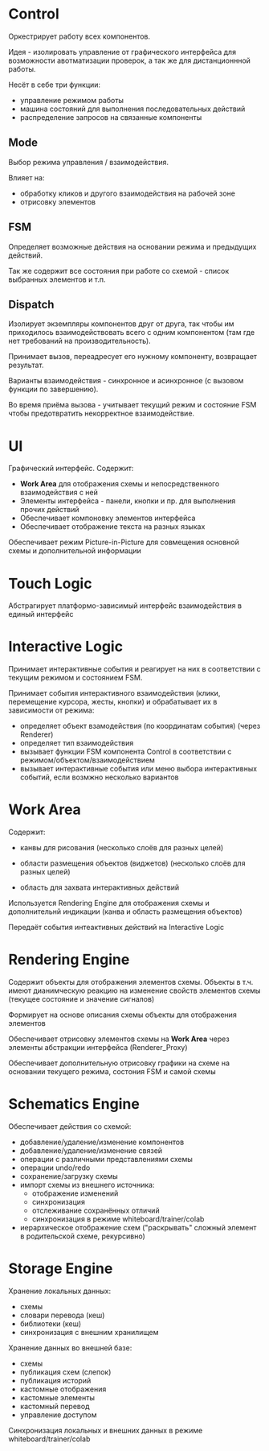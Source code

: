 # Control

Оркестрирует работу всех компонентов.

Идея - изолировать управление от графического интерфейса для возможности авотматизации проверок, а так же для дистанционнной работы.

Несёт в себе три функции:

- управление режимом работы
- машина состояний для выполнения последовательных действий
- распределение запросов на связанные компоненты

## Mode

Выбор режима управления / взаимодействия.

Влияет на:

* обработку кликов и другого взаимодействия на рабочей зоне
* отрисовку элементов

## FSM

Определяет возможные действия на основании режима и предыдущих действий.

Так же содержит все состояния при работе со схемой - список выбранных элементов и т.п.

## Dispatch

Изолирует экземпляры компонентов друг от друга, так чтобы им приходилось взаимодействовать всего с одним компонентом (там где нет требований на производительность).

Принимает вызов, переадресует его нужному компоненту, возвращает результат.

Варианты взаимодействия - синхронное и асинхронное (с вызовом функции по завершению).

Во время приёма вызова - учитывает текущий режим и состояние FSM чтобы предотвратить некорректное взаимодействие.

# UI

Графический интерфейс. Содержит:

* **Work Area** для отображения схемы и непосредственного взаимодействия с ней
* Элементы интерфейса - панели, кнопки и пр. для выполнения прочих действий
* Обеспечивает компоновку элементов интерфейса
* Обеспечивает отображение текста на разных языках

Обеспечивает режим Picture-in-Picture для совмещения основной схемы и дополнительной информации

# Touch Logic

Абстрагирует платформо-зависимый интерфейс взаимодействия в единый интерфейс

# Interactive Logic

Принимает интерактивные события и реагирует на них в соответствии с текущим режимом и состоянием FSM.

Принимает события интерактивного взаимодействия (клики, перемещение курсора, жесты, кнопки) и обрабатывает их в зависимости от режима:

* определяет объект взамодействия (по координатам события)  (через Renderer)
* определяет тип взаимодействия
* вызывает функции FSM компонента Control в соответствии с режимом/объектом/взаимодействием
* вызывает интерактивные события или меню выбора интерактивных событий, если возмжно несколько вариантов

# Work Area

Содержит:

* канвы для рисования (несколько слоёв для разных целей)

* области размещения объектов (виджетов) (несколько слоёв для разных целей)
* область для захвата интерактивных действий

Используется Rendering Engine для отображения схемы и дополнительнй индикации (канва и область размещения объектов)

Передаёт события интеактивных действий на Interactive Logic

# Rendering Engine

Содержит объекты для отображения элементов схемы. Объекты в т.ч. имеют дианимческую реакцию на изменение свойств элементов схемы (текущее состояние и значение сигналов) 

Формирует на основе описания схемы объекты для отображения элементов

Обеспечивает отрисовку элементов схемы на **Work Area** через элементы абстракции интерфейса (Renderer_Proxy)

Обеспечивает дополнительную отрисовку графики на схеме на основании текущего режима, состония FSM и самой схемы

#  Schematics Engine

Обеспечивает действия со схемой:

- добавление/удаление/изменение компонентов
- добавление/удаление/изменение связей
- операции с различными представлениями схемы
- операции undo/redo
- сохранение/загрузку схемы
- импорт схемы из внешнего источника:
  - отображение изменений
  - синхронизация
  - отслеживание сохранённых отличий
  - синхронизация в режиме whiteboard/trainer/colab
- иерархическое отображение схем ("раскрывать" сложный элемент в родительской схеме, рекурсивно)

# Storage Engine

Хранение локальных данных:

* схемы
* словари перевода (кеш)
* библиотеки (кеш)
* синхронизация с внешним хранилищем

Хранение данных во внешней базе:

* схемы
* публикация схем (слепок)
* публикация историй
* кастомные отображения
* кастомные элементы
* кастомный перевод
* управление доступом

Синхронизация локальных и внешних данных в режиме whiteboard/trainer/colab 


